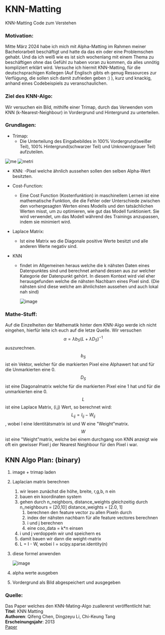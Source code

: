 # KNN-Matting
KNN-Matting Code zum Verstehen

### Motivation: 
Mitte März 2024 habe ich mich mit Alpha-Matting im Rahmen meiner Bachelorarbeit beschäftigt und hatte da das ein oder eine Problemschen gehabt. Und da ich weiß wie es ist sich wochenlang mit einem Thema zu beschäftigen ohne das Gefühl zu haben voran zu kommen, da alles unnötig kompliziert erklärt wird. Versuche ich hiermit KNN-Matting, für die deutschsprachigen Kollegen (Auf Englisch gibts eh genug Ressources zur Verfügung, die sollen sich damit zufrieden geben :) ), kurz und knackig, anhand eines Codebeispiels zu veranschaulichen. 

### Ziel des KNN-Algo:
  Wir versuchen ein Bild, mithilfe einer Trimap, durch das Verwenden vom KNN (k-Nearest-Neighbour) in Vordergrund und Hintergrund zu unterteilen.

### Grundlagen:
  - Trimap: 
    - Die Unterteilung des Eingabebildes in 100% Vordergrund(weißer Teil), 100% Hintergrund(schwarzer Teil) und Unknown(grauer Teil) aufzuteilen.
  
  ![me](https://github.com/IliasIhadian/Closed-Form-Matting/assets/74773501/30138eb8-6c60-42f3-af13-f6c1b5a29773)
  ![metri](https://github.com/IliasIhadian/Closed-Form-Matting/assets/74773501/1ece1560-cf44-49c1-9c14-b84dcee2be6e)

  - KNN:
    -Pixel welche ähnlich aussehen sollen den selben Alpha-Wert besitzten. 

  - Cost-Function:
    - Eine Cost Function (Kostenfunktion) in maschinellem Lernen ist eine mathematische Funktion, die die Fehler oder Unterschiede zwischen den vorhergesagten Werten eines Modells und den tatsächlichen Werten misst, um zu optimieren, wie gut das Modell funktioniert. Sie wird verwendet, um das Modell während des Trainings anzupassen, indem sie minimiert wird.

  - Laplace Matrix:
    - Ist eine Matrix wo die Diagonale positive Werte besitzt und alle anderen Werte negativ sind.

  - KNN
    - findet im Allgemeinen heraus welche die k nähsten Daten eines Datenpunktes sind und berechnet anhand dessen aus zur welcher Kategorie der Datenpunkt gehört. In diesem Kontext wird viel eher herausgefunden welche die nähsten Nachbarn eines Pixel sind. (Die nähsten sind diese welche am ähnlichsten aussehen und auch lokal nah sind) 
  
      ![image](https://github.com/IliasIhadian/KNN-Matting/assets/74773501/90f6334a-c1a0-413c-bfbd-110582ad8ab7)


### Mathe-Stuff:
Auf die Einzelheiten der Mathematik hinter dem KNN-Algo werde ich nicht eingehen, hierfür leite ich euch auf die letze Quelle. Wir versuchen $$\alpha = \lambda b_S(L + \lambda D_S)^{-1}$$ auszurechnen. <br />
$$b_S$$ ist ein Vektor, welcher für die markierten Pixel eine Alphawert hat und für die Unmarkierten eine 0.
$$D_S$$ ist eine Diagonalmatrix welche für die markierten Pixel eine 1 hat und für die unmarkierten eine 0.
$$L$$ ist eine Laplace Matrix, (i,j) Wert, so berechnet wird: $$L_{i j}= I_{ij} - W_{ij}$$, wobei I eine Identitätsmatrix ist und W eine "Weight"matrix.
$$W$$ ist eine "Weight"matrix, welche bei einem durchgang von KNN anzeigt wie oft ein gewisser Pixel j der Nearest Neighbour für den Pixel i war.
  
## KNN Algo Plan: (binary)

1. image + trimap laden
2. Laplacian matrix berechnen
    1. wir lesen zunächst die höhe, breite, r,g,b, n ein
    2. bauen ein koordinaten system
    3. gehen durch n_neighbors, distance_weights gleichzeitig durch n_neighbours = [20,10] distance_weights = [2.0, 1]
        1. berechnen den feature vector zu allen Pixeln durch
        2. index der nähsten nachbarn für alle feature vectores berechnen
        3. i und j berechnen
        4. eine coo_data = k*n einsen
    4. i und j verdoppeln wir und speichern es
    5. damit bauen wir dann die weight-matrix
    6. L = I - W, wobei I = scipy.sparse.identity(n)
3. diese formel anwenden

   ![image](https://github.com/IliasIhadian/KNN-Matting/assets/74773501/521b601a-3b85-499f-9f9a-2e7b1f3d02e7)
5. alpha werte ausgeben
6. Vordergrund als Bild abgespeichert und ausgegeben

  


### Quelle:

Das Paper welches den KNN-Mating-Algo zuallererst veröffentlicht hat: <br />
  **Titel**: KNN Matting <br />
  **Authoren**: Qifeng Chen, Dingzeyu Li, Chi-Keung Tang <br />
  **Erscheinungsjahr**: 2013  <br />
  [Paper](https://dingzeyu.li/files/knn-matting-tpami.pdf)


  
